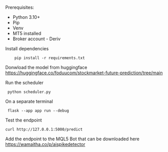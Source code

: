 Prerequisites:

- Python 3.10+
- Pip
- Venv 
- MT5 installed
- Broker account - Deriv


Install dependencies

```shell
    pip install -r requirements.txt

```

Donwload the model from huggingface https://huggingface.co/foduucom/stockmarket-future-prediction/tree/main


Run the scheduler

```shell
 python scheduler.py
```

On a separate terminal 

```shell
 flask --app app run --debug

```
Test the endpoint

```shell
curl http://127.0.0.1:5000/predict
```

Add the endpoint to the MQL5 Bot that can be downloaded here https://wamaitha.co/p/aispikedetector 



